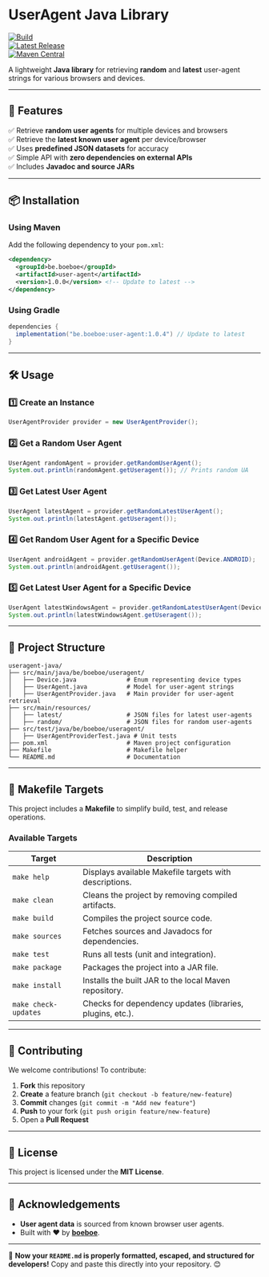 # **UserAgent Java Library**

[![Build](https://github.com/boeboe/useragent-java/actions/workflows/ci.yml/badge.svg)](https://github.com/boeboe/useragent-java/actions/workflows/ci.yml)  
[![Latest Release](https://img.shields.io/github/v/release/boeboe/useragent-java)](https://github.com/boeboe/useragent-java/releases)  
[![Maven Central](https://img.shields.io/maven-central/v/be.boeboe/user-agent)](https://search.maven.org/artifact/be.boeboe/user-agent)

A lightweight **Java library** for retrieving **random** and **latest** user-agent strings for various browsers and devices.

---

## **📌 Features**

✅ Retrieve **random user agents** for multiple devices and browsers  
✅ Retrieve the **latest known user agent** per device/browser  
✅ Uses **predefined JSON datasets** for accuracy  
✅ Simple API with **zero dependencies on external APIs**  
✅ Includes **Javadoc and source JARs**

---

## **📦 Installation**

### **Using Maven**

Add the following dependency to your `pom.xml`:

```xml
<dependency>
  <groupId>be.boeboe</groupId>
  <artifactId>user-agent</artifactId>
  <version>1.0.0</version> <!-- Update to latest -->
</dependency>
```

### **Using Gradle**

```groovy
dependencies {
  implementation("be.boeboe:user-agent:1.0.4") // Update to latest
}
```

---

## **🛠️ Usage**

### **1️⃣ Create an Instance**

```java
UserAgentProvider provider = new UserAgentProvider();
```

### **2️⃣ Get a Random User Agent**

```java
UserAgent randomAgent = provider.getRandomUserAgent();
System.out.println(randomAgent.getUseragent()); // Prints random UA
```

### **3️⃣ Get Latest User Agent**

```java
UserAgent latestAgent = provider.getRandomLatestUserAgent();
System.out.println(latestAgent.getUseragent());
```

### **4️⃣ Get Random User Agent for a Specific Device**

```java
UserAgent androidAgent = provider.getRandomUserAgent(Device.ANDROID);
System.out.println(androidAgent.getUseragent());
```

### **5️⃣ Get Latest User Agent for a Specific Device**

```java
UserAgent latestWindowsAgent = provider.getRandomLatestUserAgent(Device.WINDOWS);
System.out.println(latestWindowsAgent.getUseragent());
```

---

## **📂 Project Structure**

```
useragent-java/
├── src/main/java/be/boeboe/useragent/
│   ├── Device.java              # Enum representing device types
│   ├── UserAgent.java           # Model for user-agent strings
│   ├── UserAgentProvider.java   # Main provider for user-agent retrieval
├── src/main/resources/
│   ├── latest/                  # JSON files for latest user-agents
│   ├── random/                  # JSON files for random user-agents
├── src/test/java/be/boeboe/useragent/
│   ├── UserAgentProviderTest.java # Unit tests
├── pom.xml                      # Maven project configuration
├── Makefile                     # Makefile helper
└── README.md                    # Documentation
```

---

## **🔨 Makefile Targets**

This project includes a **Makefile** to simplify build, test, and release operations.

### **Available Targets**

| Target               | Description                                               |
| -------------------- | --------------------------------------------------------- |
| `make help`          | Displays available Makefile targets with descriptions.    |
| `make clean`         | Cleans the project by removing compiled artifacts.        |
| `make build`         | Compiles the project source code.                         |
| `make sources`       | Fetches sources and Javadocs for dependencies.            |
| `make test`          | Runs all tests (unit and integration).                    |
| `make package`       | Packages the project into a JAR file.                     |
| `make install`       | Installs the built JAR to the local Maven repository.     |
| `make check-updates` | Checks for dependency updates (libraries, plugins, etc.). |

---

## **🚀 Contributing**

We welcome contributions! To contribute:

1. **Fork** this repository
2. **Create** a feature branch (`git checkout -b feature/new-feature`)
3. **Commit** changes (`git commit -m "Add new feature"`)
4. **Push** to your fork (`git push origin feature/new-feature`)
5. Open a **Pull Request**

---

## **📝 License**

This project is licensed under the **MIT License**.

---

## **📣 Acknowledgements**

- **User agent data** is sourced from known browser user agents.
- Built with ❤️ by **[boeboe](https://github.com/boeboe)**.

---

🚀 **Now your `README.md` is properly formatted, escaped, and structured for developers!** Copy and paste this directly into your repository. 😊
